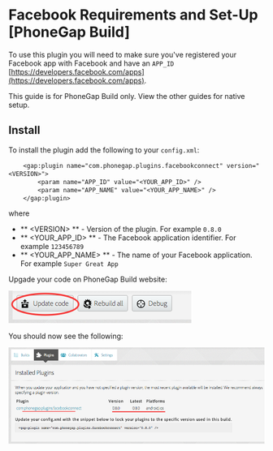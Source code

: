 # Facebook Requirements and Set-Up [PhoneGap Build]

To use this plugin you will need to make sure you've registered your Facebook app with Facebook and have an `APP_ID` [https://developers.facebook.com/apps](https://developers.facebook.com/apps).

This guide is for PhoneGap Build only. View the other guides for native setup.

## Install

To install the plugin add the following to your `config.xml`:

```
	<gap:plugin name="com.phonegap.plugins.facebookconnect" version="<VERSION>">
        <param name="APP_ID" value="<YOUR_APP_ID>" />
        <param name="APP_NAME" value="<YOUR_APP_NAME>" />
    </gap:plugin>

```

where

- ** \<VERSION\> ** - Version of the plugin. For example `0.8.0`
- ** \<YOUR_APP_ID\> ** - The Facebook application identifier. For example `123456789`
- ** \<YOUR_APP_NAME\> ** - The name of your Facebook application. For example `Super Great App`

Upgade your code on PhoneGap Build website:

![image](update_button.png)

You should now see the following:

![image](installed_plugins.png)